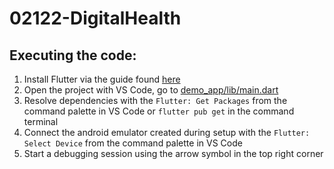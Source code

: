 # 02122-DigitalHealth

## Executing the code:
1. Install Flutter via the guide found [here](https://docs.flutter.dev/get-started/install/windows/mobile?tab=virtual)
2. Open the project with VS Code, go to [demo_app/lib/main.dart](demo_app/lib/main.dart)
3. Resolve dependencies with the `Flutter: Get Packages` from the command palette in VS Code or `flutter pub get` in the command terminal
4. Connect the android emulator created during setup with the `Flutter: Select Device` from the command palette in VS Code
5. Start a debugging session using the arrow symbol in the top right corner
